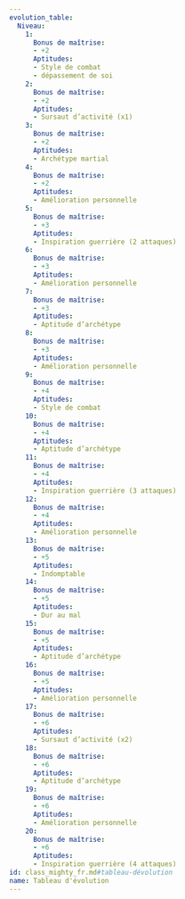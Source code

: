 ```yaml
---
evolution_table:
  Niveau:
    1:
      Bonus de maîtrise:
      - +2
      Aptitudes:
      - Style de combat
      - dépassement de soi
    2:
      Bonus de maîtrise:
      - +2
      Aptitudes:
      - Sursaut d’activité (x1)
    3:
      Bonus de maîtrise:
      - +2
      Aptitudes:
      - Archétype martial
    4:
      Bonus de maîtrise:
      - +2
      Aptitudes:
      - Amélioration personnelle
    5:
      Bonus de maîtrise:
      - +3
      Aptitudes:
      - Inspiration guerrière (2 attaques)
    6:
      Bonus de maîtrise:
      - +3
      Aptitudes:
      - Amélioration personnelle
    7:
      Bonus de maîtrise:
      - +3
      Aptitudes:
      - Aptitude d’archétype
    8:
      Bonus de maîtrise:
      - +3
      Aptitudes:
      - Amélioration personnelle
    9:
      Bonus de maîtrise:
      - +4
      Aptitudes:
      - Style de combat
    10:
      Bonus de maîtrise:
      - +4
      Aptitudes:
      - Aptitude d’archétype
    11:
      Bonus de maîtrise:
      - +4
      Aptitudes:
      - Inspiration guerrière (3 attaques)
    12:
      Bonus de maîtrise:
      - +4
      Aptitudes:
      - Amélioration personnelle
    13:
      Bonus de maîtrise:
      - +5
      Aptitudes:
      - Indomptable
    14:
      Bonus de maîtrise:
      - +5
      Aptitudes:
      - Dur au mal
    15:
      Bonus de maîtrise:
      - +5
      Aptitudes:
      - Aptitude d’archétype
    16:
      Bonus de maîtrise:
      - +5
      Aptitudes:
      - Amélioration personnelle
    17:
      Bonus de maîtrise:
      - +6
      Aptitudes:
      - Sursaut d’activité (x2)
    18:
      Bonus de maîtrise:
      - +6
      Aptitudes:
      - Aptitude d’archétype
    19:
      Bonus de maîtrise:
      - +6
      Aptitudes:
      - Amélioration personnelle
    20:
      Bonus de maîtrise:
      - +6
      Aptitudes:
      - Inspiration guerrière (4 attaques)
id: class_mighty_fr.md#tableau-dévolution
name: Tableau d'évolution
---
```


